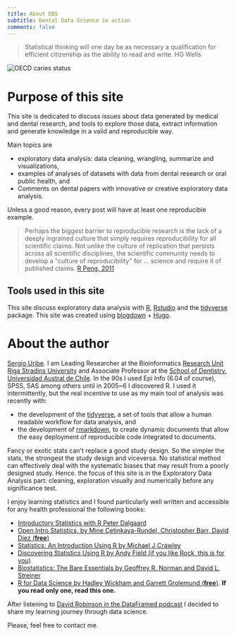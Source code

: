 ```yaml
---
title: About DDS
subtitle: Dental Data Science in action
comments: false
---
```


> Statistical thinking will one day be as necessary a qualification for efficient citizenship as the ability to read and write. HG Wells


![OECD caries status](/img/dentists_about.png)

# Purpose of this site
This site is dedicated to discuss issues about data generated by medical and dental research, and tools to explore those data, extract information and generate knowledge in a valid and reproducible way. 

Main topics are

  - exploratory data analysis: data cleaning, wrangling, summarize and visualizations, 
  - examples of analyses of datasets with data from dental research or oral public health, and
  - Comments on dental papers with innovative or creative exploratory data analysis.

Unless a good reason, every post will have at least one reproducible example.


> Perhaps the biggest barrier to reproducible research is the lack of a deeply ingrained culture that simply requires reproducibility for all scientific
claims. Not unlike the culture of replication that persists across all scientific disciplines, the scientific community needs to develop a "culture of reproducibility" for ... science and require it of published claims. [R Peng, 2011](http://science.sciencemag.org/content/334/6060/1226.full) 

## Tools used in this site
This site discuss exploratory data analysis with [R](https://www.r-project.org/), [Rstudio](https://www.rstudio.com/products/rstudio/download/) and the [tidyverse](https://www.tidyverse.org/) package. This site was created using [blogdown](https://bookdown.org/yihui/blogdown/) + [Hugo](https://gohugo.io/).

# About the author


[Sergio Uribe](http://www.sergiouri.be/). I am Leading Researcher at the Bioinformatics [Research Unit Riga Stradins University](https://www.rsu.lv/en/bioinformatics) and Associate Professor at the [School of Dentistry, Universidad Austral de Chile](http://www.medicina.uach.cl/escuelas/odontologia/index.php). In the 90s I used Epi Info (6.04 of course), SPSS, SAS among others until in 2005~6 I discovered R. I used it intermittently, but the real incentive to use as my main tool of analysis was recently with: 

 - the development of the [tidyverse](https://www.tidyverse.org/), a set of tools that allow a human readable workflow for data analysis, and
 - the development of [rmarkdown](https://rmarkdown.rstudio.com/), to create dynamic documents that allow the easy deployment of reproducible code integrated to documents.
 
Fancy or exotic stats can't replace a good study design. So the simpler the stats, the strongest the study design and viceversa. No statistical method can effectively deal with the systematic biases that may result from a poorly designed study. Hence. the focus of this site is in the Exploratory Data Analysis part: cleaning, exploration visually and numerically before any significance test. 

 I enjoy learning statistics and I found particularly well written and accessible for any health professional the following books: 

  - [Introductory Statistics with R Peter Dalgaard ](https://www.amazon.com/Introductory-Statistics-R-Computing/dp/0387790535)
  - [Open Intro Statistics, by Mine Çetinkaya-Rundel, Christopher Barr, David Diez (__free__)](https://www.openintro.org/stat/textbook.php)
  - [Statistics: An Introduction Using R by Michael J Crawley](https://www.amazon.com/Statistics-Introduction-Michael-J-Crawley/dp/1118941098)
  - [Discovering Statistics Using R by Andy Field (if you like Rock, this is for you)](https://www.amazon.com/Discovering-Statistics-Using-Andy-Field/dp/1446200469/ref=sr_1_1?s=books&ie=UTF8&qid=1520042189&sr=1-1&keywords=discovering+statistics+using+r)
  - [Biostatistics: The Bare Essentials by Geoffrey R. Norman and David L. Streiner](https://www.amazon.com/Biostatistics-Bare-Essentials-3-SPSS/dp/1550094009/ref=sr_1_3?s=books&ie=UTF8&qid=1520042302&sr=1-3)
  - [R for Data Science by Hadley Wickham and Garrett Grolemund (__free__)](http://r4ds.had.co.nz/). __If you read only one, read this one.__

After listening to [David Robinson in the DataFramed podcast](https://www.datacamp.com/community/podcast/citizen-data-science) I decided to share my learning journey through data science.

Please, feel free to contact me. 